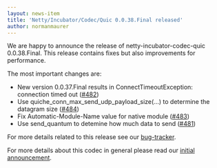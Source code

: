 ```yaml
---
layout: news-item
title: 'Netty/Incubator/Codec/Quic 0.0.38.Final released'
author: normanmaurer
---
```


We are happy to announce the release of netty-incubator-codec-quic 0.0.38.Final. This release contains fixes but also improvements for performance.


The most important changes are:

* New version 0.0.37.Final results in ConnectTimeoutException: connection timed out ([#482](https://github.com/netty/netty-incubator-codec-quic/issues/482))
* Use quiche_conn_max_send_udp_payload_size(...) to determine the datagram size ([#484](https://github.com/netty/netty-incubator-codec-quic/pull/484))
* Fix Automatic-Module-Name value for native module ([#483](https://github.com/netty/netty-incubator-codec-quic/pull/483))
* Use send_quantum to detemine how much data to send ([#481](https://github.com/netty/netty-incubator-codec-quic/pull/481))

For more details related to this release see our [bug-tracker](https://github.com/netty/netty-incubator-codec-quic/milestone/36?closed=1). 


For more details about this codec in general please read our [initial announcement](https://netty.io/news/2020/12/09/quic-0-0-1-Final.html).